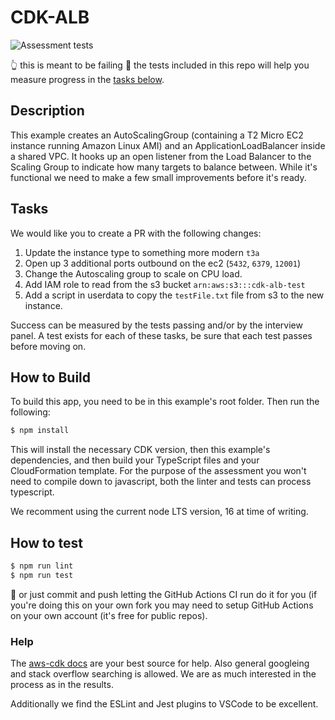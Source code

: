 # CDK-ALB

![Assessment tests](https://github.com/nib-health-funds/cdk-alb/actions/workflows/lint-test.yml/badge.svg)

👆 this is meant to be failing 🤭 the tests included in this repo will help you measure progress in the [tasks below](#tasks).

## Description

This example creates an AutoScalingGroup (containing a T2 Micro EC2 instance running Amazon Linux AMI) and an ApplicationLoadBalancer inside a shared VPC. It hooks up an open listener from the Load Balancer to the Scaling Group to indicate how many targets to balance between. While it's functional we need to make a few small improvements before it's ready.

## Tasks

We would like you to create a PR with the following changes:

1. Update the instance type to something more modern `t3a`
2. Open up 3 additional ports outbound on the ec2 (`5432`, `6379`, `12001`)
3. Change the Autoscaling group to scale on CPU load.
4. Add IAM role to read from the s3 bucket `arn:aws:s3:::cdk-alb-test`
5. Add a script in userdata to copy the `testFile.txt` file from s3 to the new instance.

Success can be measured by the tests passing and/or by the interview panel. A test exists for each of these tasks, be sure that each test passes before moving on.

## How to Build

To build this app, you need to be in this example's root folder. Then run the following:

```bash
$ npm install
```

This will install the necessary CDK version, then this example's dependencies, and then build your TypeScript files and your CloudFormation template. For the purpose of the assessment you won't need to compile down to javascript, both the linter and tests can process typescript.

We recomment using the current node LTS version, 16 at time of writing.

## How to test

```bash
$ npm run lint
$ npm run test
```

🤫 or just commit and push letting the GitHub Actions CI run do it for you (if you're doing this on your own fork you may need to setup GitHub Actions on your own account (it's free for public repos).

### Help

The [aws-cdk docs](https://docs.aws.amazon.com/cdk/api/v1/docs/aws-construct-library.html) are your best source for help. Also general googleing and stack overflow searching is allowed. We are as much interested in the process as in the results.

Additionally we find the ESLint and Jest plugins to VSCode to be excellent.
